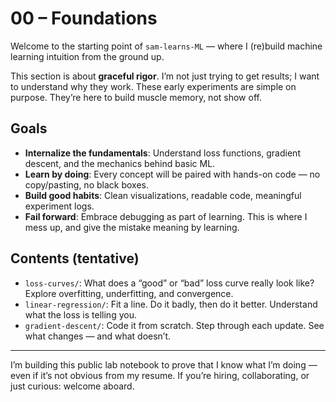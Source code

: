 # 00 – Foundations

Welcome to the starting point of `sam-learns-ML` — where I (re)build machine learning intuition from the ground up.

This section is about **graceful rigor**. I’m not just trying to get results; I want to understand why they work. 
These early experiments are simple on purpose. They’re here to build muscle memory, not show off.

## Goals

- **Internalize the fundamentals**: Understand loss functions, gradient descent, and the mechanics behind basic ML.
- **Learn by doing**: Every concept will be paired with hands-on code — no copy/pasting, no black boxes.
- **Build good habits**: Clean visualizations, readable code, meaningful experiment logs.
- **Fail forward**: Embrace debugging as part of learning. This is where I mess up, and give the mistake meaning by learning.

## Contents (tentative)

- `loss-curves/`: What does a “good” or “bad” loss curve really look like? Explore overfitting, underfitting, and convergence.
- `linear-regression/`: Fit a line. Do it badly, then do it better. Understand what the loss is telling you.
- `gradient-descent/`: Code it from scratch. Step through each update. See what changes — and what doesn’t.

---

I’m building this public lab notebook to prove that I know what I’m doing — even if it’s not obvious from my resume.
If you’re hiring, collaborating, or just curious: welcome aboard.


